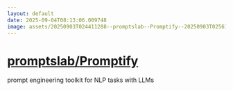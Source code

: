 ```yaml
---
layout: default
date: 2025-09-04T08:13:06.009748
image: assets/20250903T024411288--promptslab--Promptify--20250903T025612403--cropped.png
---
```


# [promptslab/Promptify](https://github.com/promptslab/Promptify)

prompt engineering toolkit for NLP tasks with LLMs
